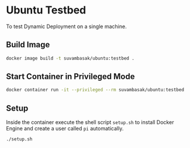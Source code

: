 # Ubuntu Testbed
To test Dynamic Deployment on a single machine.

## Build Image
```bash
docker image build -t suvambasak/ubuntu:testbed .
```
## Start Container in Privileged Mode
```bash
docker container run -it --privileged --rm suvambasak/ubuntu:testbed
```

## Setup
Inside the container execute the shell script `setup.sh` to install Docker Engine and create a user called `pi` automatically.
```bash
./setup.sh
```